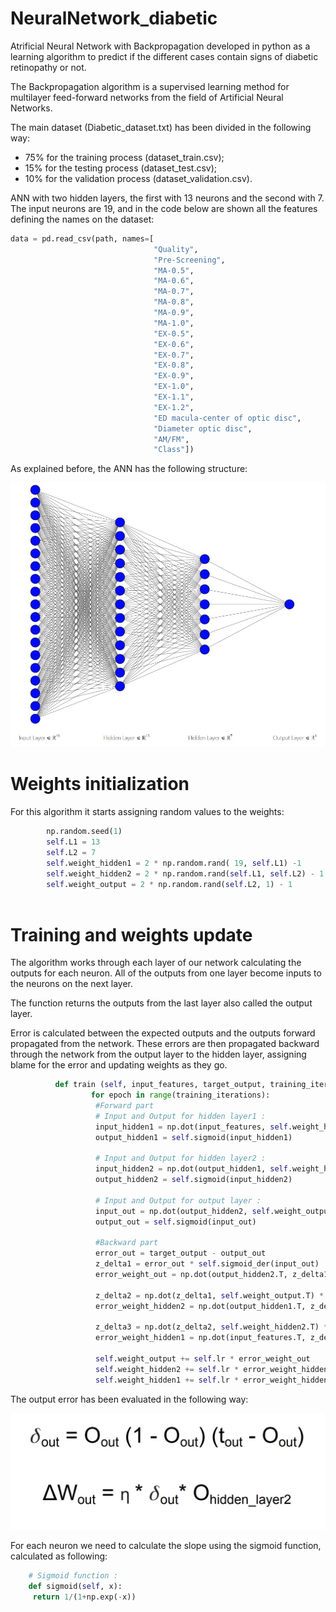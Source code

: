 # NeuralNetwork_diabetic
Atrificial Neural Network with Backpropagation developed in python  as a learning algorithm to predict if the different cases contain signs of diabetic retinopathy or not.

The Backpropagation algorithm is a supervised learning method for multilayer feed-forward networks from the field of Artificial Neural Networks.

The main dataset (Diabetic_dataset.txt) has been divided in the following way:
* 75% for the training process (dataset_train.csv);
* 15% for the testing process (dataset_test.csv);
* 10% for the validation process (dataset_validation.csv).


ANN with two hidden layers, the first with 13 neurons and the second with 7.
The input neurons are 19, and in the code below are shown all the features defining the names on the dataset:

```python
data = pd.read_csv(path, names=[
                                "Quality",
                                "Pre-Screening",
                                "MA-0.5",
                                "MA-0.6",
                                "MA-0.7",
                                "MA-0.8",
                                "MA-0.9",
                                "MA-1.0",
                                "EX-0.5",
                                "EX-0.6",
                                "EX-0.7",
                                "EX-0.8",
                                "EX-0.9",
                                "EX-1.0",
                                "EX-1.1",
                                "EX-1.2",
                                "ED macula-center of optic disc",
                                "Diameter optic disc",
                                "AM/FM",
                                "Class"])

```

As explained before, the ANN has the following structure:

![plot](./img/ANN_structure.jpg)

# Weights initialization
For this algorithm it starts assigning random values to the weights:

```python
        np.random.seed(1)
        self.L1 = 13
        self.L2 = 7
        self.weight_hidden1 = 2 * np.random.rand( 19, self.L1) -1
        self.weight_hidden2 = 2 * np.random.rand(self.L1, self.L2) - 1
        self.weight_output = 2 * np.random.rand(self.L2, 1) - 1
        
```

# Training and weights update
The algorithm works through each layer of our network calculating the outputs for each neuron. All
of the outputs from one layer become inputs to the neurons on the next layer.

The function returns the outputs from the last layer also called the output layer.

Error is calculated between the expected outputs and the outputs forward propagated
from the network. These errors are then propagated backward through the network
from the output layer to the hidden layer, assigning blame for the error and updating
weights as they go.
```python
          def train (self, input_features, target_output, training_iterations, validation_X, validation_Y):
                  for epoch in range(training_iterations):
                   #Forward part
                   # Input and Output for hidden layer1 :
                   input_hidden1 = np.dot(input_features, self.weight_hidden1)
                   output_hidden1 = self.sigmoid(input_hidden1)

                   # Input and Output for hidden layer2 :
                   input_hidden2 = np.dot(output_hidden1, self.weight_hidden2)
                   output_hidden2 = self.sigmoid(input_hidden2)

                   # Input and Output for output layer :
                   input_out = np.dot(output_hidden2, self.weight_output)
                   output_out = self.sigmoid(input_out)

                   #Backward part
                   error_out = target_output - output_out
                   z_delta1 = error_out * self.sigmoid_der(input_out)
                   error_weight_out = np.dot(output_hidden2.T, z_delta1)

                   z_delta2 = np.dot(z_delta1, self.weight_output.T) * output_hidden2 * (1-output_hidden2)
                   error_weight_hidden2 = np.dot(output_hidden1.T, z_delta2)

                   z_delta3 = np.dot(z_delta2, self.weight_hidden2.T) * output_hidden1 * (1-output_hidden1)
                   error_weight_hidden1 = np.dot(input_features.T, z_delta3)

                   self.weight_output += self.lr * error_weight_out
                   self.weight_hidden2 += self.lr * error_weight_hidden2
                   self.weight_hidden1 += self.lr * error_weight_hidden1
```

The output error has been evaluated in the following way:

![equation](./img/formula_error.jpg)


For each neuron we need to calculate the slope using the sigmoid function, calculated
as following:

```python
    # Sigmoid function :
    def sigmoid(self, x):
     return 1/(1+np.exp(-x))
```
